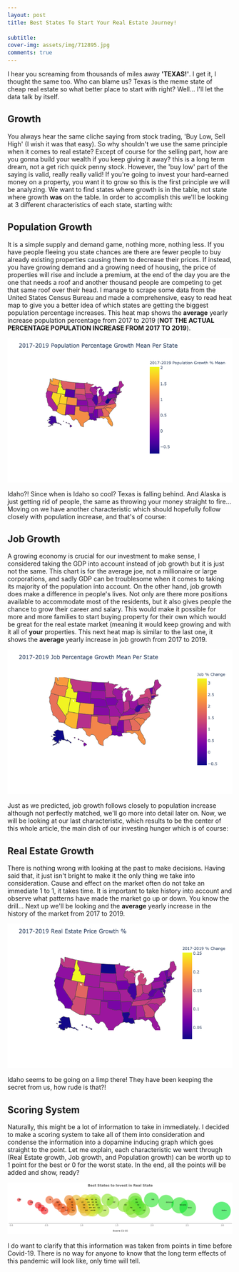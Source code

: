 ```yaml
---
layout: post
title: Best States To Start Your Real Estate Journey!

subtitle:                                                                                                                                                                                                                                                                                                                           The best time to start is yesterday, second best time? Now!
cover-img: assets/img/712895.jpg
comments: true
---
```


I hear you screaming from thousands of miles away **'TEXAS!'**. I get it, I thought the same too. Who can blame us? Texas is the meme state of cheap real estate so what better place to start with right? Well... I'll let the data talk by itself.


## Growth 

You always hear the same cliche saying from stock trading, 'Buy Low, Sell High' (I wish it was that easy). So why shouldn't we use the same principle when it comes to real estate? Except of course for the selling part, how are you gonna build your wealth if you keep giving it away? this is a long term dream, not a get rich quick penny stock. However, the 'buy low' part of the saying is valid, really really valid! If you're going to invest your hard-earned money on a property, you want it to grow so this is the first principle we will be analyzing. We want to find states where growth is in the table, not state where growth **was** on the table. In order to accomplish this we'll be looking at 3 different characteristics of each state, starting with:

## Population Growth 

It is a simple supply and demand game, nothing more, nothing less. If you have people fleeing you state chances are there are fewer people to buy already existing properties causing them to decrease their prices. If instead, you have growing demand and a growing need of housing, the price of properties will rise and include a premium, at the end of the day you are the one that needs a roof and another thousand people are competing to get that same roof over their head. I manage to scrape some data from the United States Census Bureau and made a comprehensive, easy to read heat map to give you a better idea of which states are getting the biggest population percentage increases. This heat map shows the **average** yearly increase population percentage from 2017 to 2019 (**NOT THE ACTUAL PERCENTAGE POPULATION INCREASE FROM 2017 TO 2019**).

![%population](https://raw.githubusercontent.com/lsraei20/lsraei20.github.io/master/assets/img/population%25.png)

Idaho?! Since when is Idaho so cool? Texas is falling behind. And Alaska is just getting rid of people, the same as throwing your money straight to fire... 
Moving on we have another characteristic which should hopefully follow closely with population increase, and that's of course:

## Job Growth

A growing economy is crucial for our investment to make sense, I considered taking the GDP into account instead of job growth but it is just not the same. This chart is for the average joe, not a millionaire or large corporations, and sadly GDP can be troublesome when it comes to taking its majority of the population into account. On the other hand, job growth does make a difference in people's lives. Not only are there more positions available to accommodate most of the residents, but it also gives people the chance to grow their career and salary. This would make it possible for more and more families to start buying property for their own which would be great for the real estate market (meaning it would keep growing and with it all of **your** properties. This next heat map is similar to the last one, it shows the **average** yearly increase in job growth from 2017 to 2019.

![%job](https://raw.githubusercontent.com/lsraei20/lsraei20.github.io/master/assets/img/job%25.png)

Just as we predicted, job growth follows closely to population increase although not perfectly matched, we'll go more into detail later on. Now, we will be looking at our last characteristic, which results to be the center of this whole article, the main dish of our investing hunger which is of course:

## Real Estate Growth

There is nothing wrong with looking at the past to make decisions. Having said that, it just isn't bright to make it the only thing we take into consideration. Cause and effect on the market often do not take an immediate 1 to 1, it takes time. It is important to take history into account and observe what patterns have made the market go up or down. You know the drill...  Next up we'll be looking and the **average** yearly increase in the history of the market from 2017 to 2019.

![%realestate](https://raw.githubusercontent.com/lsraei20/lsraei20.github.io/master/assets/img/real_estate%25.png)

Idaho seems to be going on a limp there! They have been keeping the secret from us, how rude is that?!

## Scoring System

Naturally, this might be a lot of information to take in immediately. I decided to make a scoring system to take all of them into consideration and condense the information into a dopamine inducing graph which goes straight to the point. Let me explain, each characteristic we went through (Real Estate growth, Job growth, and Population growth) can be worth up to 1 point for the best or 0 for the worst state. In the end, all the points will be added and show, ready?

![%scoring](https://raw.githubusercontent.com/lsraei20/lsraei20.github.io/master/assets/img/score.png)

I do want to clarify that this information was taken from points in time before Covid-19. There is no way for anyone to know that the long term effects of this pandemic will look like, only time will tell.


